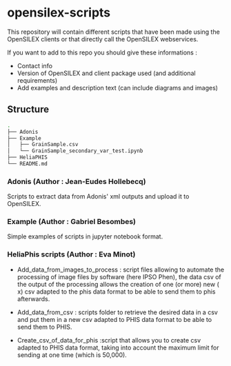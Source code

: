 # opensilex-scripts

This repository will contain different scripts that have been made using the OpenSILEX clients or that directly call the OpenSILEX webservices.

If you want to add to this repo you should give these informations :

* Contact info
* Version of OpenSILEX and client package used (and additional requirements)
* Add examples and description text (can include diagrams and images)

## Structure

```bash
.
├── Adonis
├── Example
│   ├── GrainSample.csv
│   └── GrainSample_secondary_var_test.ipynb
├── HeliaPHIS
└── README.md
```

### Adonis (Author : Jean-Eudes Hollebecq)

Scripts to extract data from Adonis' xml outputs and upload it to  OpenSILEX.

### Example (Author : Gabriel Besombes)

Simple examples of scripts in jupyter notebook format.

### HeliaPhis scripts (Author : Eva Minot)

* Add_data_from_images_to_process : script files allowing to automate the processing of image files by software (here IPSO Phen),  the data csv of the output of the processing allows the creation of one (or more) new ( x) csv adapted to the phis data format to be able to send them to phis afterwards.

* Add_data_from_csv : scripts folder to retrieve the desired data in a csv and put them in a new csv adapted to PHIS data format to be able to send them to PHIS.

* Create_csv_of_data_for_phis  :script that allows you to create csv adapted to PHIS data format, taking into account the maximum limit for sending at one time (which is 50,000).
